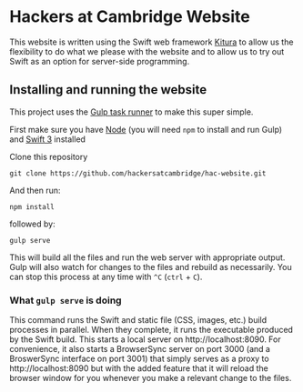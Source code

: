 # Hackers at Cambridge Website

This website is written using the Swift web framework [Kitura](https://github.com/IBM-Swift/Kitura) to allow us the flexibility to do what we please with the website and to allow us to try out Swift as an option for server-side programming.

## Installing and running the website
This project uses the [Gulp task runner](http://gulpjs.com) to make this super simple. 

First make sure you have [Node](https://nodejs.org/en/) (you will need `npm` to install and run Gulp) and [Swift 3](https://swift.org/download/) installed 

Clone this repository

```
git clone https://github.com/hackersatcambridge/hac-website.git
```

And then run:

```
npm install
```

followed by:

```
gulp serve
```

This will build all the files and run the web server with appropriate output. Gulp will also watch for changes to the files and rebuild as necessarily. You can stop this process at any time with `^C` (`ctrl` + `C`).
### What `gulp serve` is doing
This command runs the Swift and static file (CSS, images, etc.) build processes in parallel. When they complete, it runs the executable produced by the Swift build. This starts a local server on http://localhost:8090. For convenience, it also starts a BrowserSync server on port 3000 (and a BroswerSync interface on port 3001) that simply serves as a proxy to http://localhost:8090 but with the added feature that it will reload the browser window for you whenever you make a relevant change to the files.
